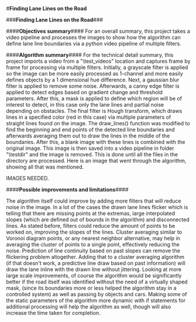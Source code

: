 #**Finding Lane Lines on the Road**

###**Finding Lane Lines on the Road**###

####**Objectives summary**####
For an overall summary, this project takes a video pipeline and processes the images to show how the algorithm can define lane line boundaries via a python video pipeline of multiple filters.

####**Algorithm summary**####
For the technical detail summary, this project imports a video from a "\\test_videos" location and captures frame by frame for processing via multiple filters. 
Initially, a grayscale filter is applied so the image can be more easily processed as 1-channel and more easily defines objects by a 1 dimensional hue difference. Next, a gaussian blur filter is applied to remove some noise. Afterwards, a canny edge filter is applied to detect edges based on gradient change and threshold parameters. After this, a mask is applied to define which region will be of interest to detect, in this case only the lane lines and partial noise depending on obstacles. The final filter is Hough transform, which draws lines in a specified color (red in this case) via multiple parameters of straight lines found on the image. The draw_lines() function was modified to find the beginning and end points of the detected line boundaries and afterwards averaging them out to draw the lines in the middle of the boundaries. After this, a blank image with these lines is combined with the original image. This image is then saved into a video pipeline in folder "\\testdir" and the image is removed. This is done until all the files in the directory are processed. Here is an image that went through the algorithm, showing all that was mentioned.

IMAGES NEEDED.

####**Possible improvements and limitations**####

The algorithm itself could improve by adding more filters that will reduce noise in the image. In a lot of the cases the drawn lane lines flicker which is telling that there are missing points at the extremas, large interpolated slopes (which are defined out of bounds in the algorithm) and disconnected lines. As stated before, filters could reduce the amount of points to be worked on, improving the slopes of the lines. Cluster averaging similar to Voronoi diagram points, or any nearest neighbor alternative, may help in averaging the cluster of points to a single point, effectively reducing the noise. Prediction of line continuity based on past slopes can remove the flickering problem altogether. Adding that to a cluster averaging algorithm (if that doesn't work, a predictive line draw based on past information) will draw the lane inline with the drawn line without jittering.
Looking at more large scale improvements, of course the algorithm would be significantly better if the road itself was identified without the need of a virtually shaped mask, (since its boundaries more or less helped the algorithm stay in a controlled system) as well as passing by objects and cars. Making some of the static parameters of the algorithm more dynamic with if statements for additional processing will help the algorithm as well, though will also increase the time taken for completion.
